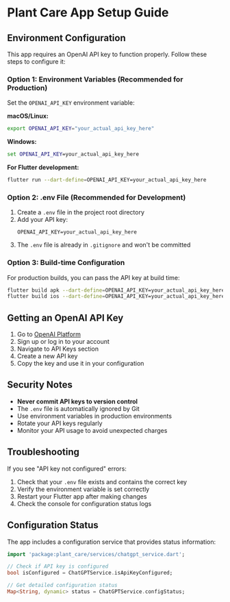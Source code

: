 # Plant Care App Setup Guide

## Environment Configuration

This app requires an OpenAI API key to function properly. Follow these steps to configure it:

### Option 1: Environment Variables (Recommended for Production)

Set the `OPENAI_API_KEY` environment variable:

**macOS/Linux:**
```bash
export OPENAI_API_KEY="your_actual_api_key_here"
```

**Windows:**
```cmd
set OPENAI_API_KEY=your_actual_api_key_here
```

**For Flutter development:**
```bash
flutter run --dart-define=OPENAI_API_KEY=your_actual_api_key_here
```

### Option 2: .env File (Recommended for Development)

1. Create a `.env` file in the project root directory
2. Add your API key:
   ```
   OPENAI_API_KEY=your_actual_api_key_here
   ```
3. The `.env` file is already in `.gitignore` and won't be committed

### Option 3: Build-time Configuration

For production builds, you can pass the API key at build time:

```bash
flutter build apk --dart-define=OPENAI_API_KEY=your_actual_api_key_here
flutter build ios --dart-define=OPENAI_API_KEY=your_actual_api_key_here
```

## Getting an OpenAI API Key

1. Go to [OpenAI Platform](https://platform.openai.com/)
2. Sign up or log in to your account
3. Navigate to API Keys section
4. Create a new API key
5. Copy the key and use it in your configuration

## Security Notes

- **Never commit API keys to version control**
- The `.env` file is automatically ignored by Git
- Use environment variables in production environments
- Rotate your API keys regularly
- Monitor your API usage to avoid unexpected charges

## Troubleshooting

If you see "API key not configured" errors:

1. Check that your `.env` file exists and contains the correct key
2. Verify the environment variable is set correctly
3. Restart your Flutter app after making changes
4. Check the console for configuration status logs

## Configuration Status

The app includes a configuration service that provides status information:

```dart
import 'package:plant_care/services/chatgpt_service.dart';

// Check if API key is configured
bool isConfigured = ChatGPTService.isApiKeyConfigured;

// Get detailed configuration status
Map<String, dynamic> status = ChatGPTService.configStatus;
``` 